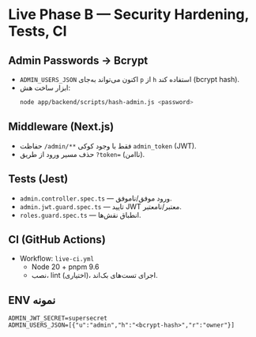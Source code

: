 # Live Phase B — Security Hardening, Tests, CI

## Admin Passwords → Bcrypt
- `ADMIN_USERS_JSON` اکنون می‌تواند به‌جای `p` از `h` استفاده کند (bcrypt hash).
- ابزار ساخت هش:
  ```bash
  node app/backend/scripts/hash-admin.js <password>
  ```

## Middleware (Next.js)
- حفاظت `/admin/**` فقط با وجود کوکی `admin_token` (JWT).  
- حذف مسیر ورود از طریق `?token=` (ناامن).

## Tests (Jest)
- `admin.controller.spec.ts` — ورود موفق/ناموفق.
- `admin.jwt.guard.spec.ts` — تایید JWT معتبر/نامعتبر.
- `roles.guard.spec.ts` — انطباق نقش‌ها.

## CI (GitHub Actions)
- Workflow: `live-ci.yml`
  - Node 20 + pnpm 9.6
  - نصب، lint (اختیاری)، اجرای تست‌های بک‌اند.

## ENV نمونه
```
ADMIN_JWT_SECRET=supersecret
ADMIN_USERS_JSON=[{"u":"admin","h":"<bcrypt-hash>","r":"owner"}]
```
